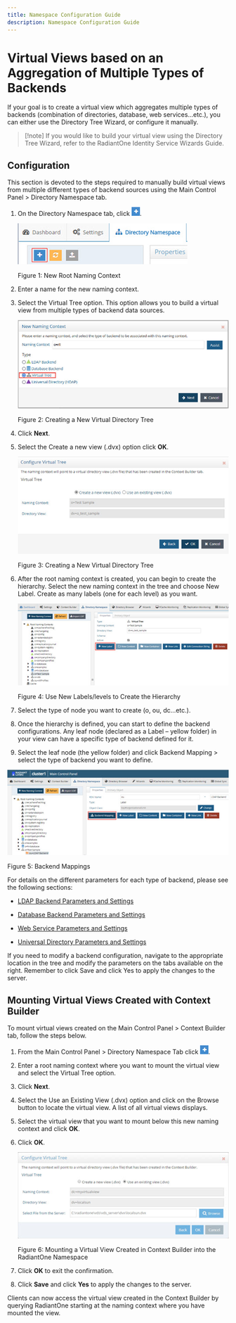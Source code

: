 ```yaml
---
title: Namespace Configuration Guide
description: Namespace Configuration Guide
---
```


# Virtual Views based on an Aggregation of Multiple Types of Backends

If your goal is to create a virtual view which aggregates multiple types of backends (combination of directories, database, web services…etc.), you can either use the Directory Tree Wizard, or configure it manually.

>[!note] If you would like to build your virtual view using the Directory Tree Wizard, refer to the RadiantOne Identity Service Wizards Guide.

## Configuration

This section is devoted to the steps required to manually build virtual views from multiple different types of backend sources using the Main Control Panel > Directory Namespace tab.

1.	On the Directory Namespace tab, click ![An image showing ](Media/plus-sign.jpg).

    ![An image showing ](Media/Image6.1.jpg)
 
    Figure 1: New Root Naming Context

2.	Enter a name for the new naming context. 

3.	Select the Virtual Tree option. This option allows you to build a virtual view from multiple types of backend data sources.

    ![An image showing ](Media/Image6.2.jpg)
 
    Figure 2: Creating a New Virtual Directory Tree

4.	Click **Next**.
5.	Select the Create a new view (.dvx) option click **OK**.

    ![An image showing ](Media/Image6.3.jpg)
 
    Figure 3: Creating a New Virtual Directory Tree

6.	After the root naming context is created, you can begin to create the hierarchy. Select the new naming context in the tree and choose New Label. Create as many labels (one for each level) as you want. 

    ![An image showing ](Media/Image6.4.jpg)

    Figure 4: Use New Labels/levels to Create the Hierarchy

7.	Select the type of node you want to create (o, ou, dc…etc.).

8.	Once the hierarchy is defined, you can start to define the backend configurations. Any leaf node (declared as a Label – yellow folder) in your view can have a specific type of backend defined for it. 

9.	Select the leaf node (the yellow folder) and click Backend Mapping > select the type of backend you want to define.

![An image showing ](Media/Image6.5.jpg)
 
Figure 5: Backend Mappings

For details on the different parameters for each type of backend, please see the following sections:

-	[LDAP Backend Parameters and Settings](03-virtual-view-of-ldap-backends#ldap-backend-parameters-and-settings)

-	[Database Backend Parameters and Settings](04-virtual-views-of-database-backends#database-backend-parameters-and-settings)

-	[Web Service Parameters and Settings](07-virtual-vews-for-dsml-or-spml-backends#web-service-backend-parameters-and-settings)

-	[Universal Directory Parameters and Settings](05-radiantone-universal-directory#universal-directory-storage-parameters-and-settings)

If you need to modify a backend configuration, navigate to the appropriate location in the tree and modify the parameters on the tabs available on the right. Remember to click Save and click Yes to apply the changes to the server.

## Mounting Virtual Views Created with Context Builder

To mount virtual views created on the Main Control Panel > Context Builder tab, follow the steps below.

1.	From the Main Control Panel > Directory Namespace Tab click ![An image showing ](Media/plus-sign.jpg).

2.	Enter a root naming context where you want to mount the virtual view and select the Virtual Tree option.

3.	Click **Next**.

4.	Select the Use an Existing View (.dvx) option and click on the Browse button to locate the virtual view. A list of all virtual views displays.

5.	Select the virtual view that you want to mount below this new naming context and click **OK**. 

6.	Click **OK**.

    ![An image showing ](Media/Image6.6.jpg)
 
    Figure 6: Mounting a Virtual View Created in Context Builder into the RadiantOne Namespace

7.	Click **OK** to exit the confirmation.

8.	Click **Save** and click **Yes** to apply the changes to the server. 

Clients can now access the virtual view created in the Context Builder by querying RadiantOne starting at the naming context where you have mounted the view.
 
